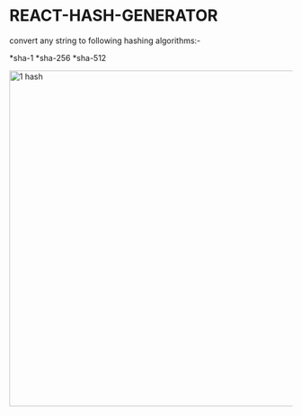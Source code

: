 # REACT-HASH-GENERATOR


convert any string to following hashing algorithms:-

*sha-1
*sha-256
*sha-512


<img width="598" alt="1 hash" src="https://user-images.githubusercontent.com/41067454/167288811-2a8958a7-c587-4c45-9742-adb0d7dad59a.png">
